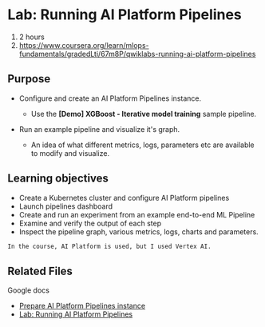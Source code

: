 # Lab: Running AI Platform Pipelines

1. 2 hours
2. https://www.coursera.org/learn/mlops-fundamentals/gradedLti/67m8P/qwiklabs-running-ai-platform-pipelines

## Purpose

- Configure and create an AI Platform Pipelines instance. 
  - Use the **[Demo] XGBoost - Iterative model training** sample pipeline. 

- Run an example pipeline and  visualize it's graph.
  - An idea of what different metrics, logs, parameters etc are available to modify and visualize.

## Learning objectives

- Create a Kubernetes cluster and configure AI Platform pipelines
- Launch pipelines dashboard
- Create and run an experiment from an example end-to-end ML Pipeline
- Examine and verify the output of each step
- Inspect the pipeline graph, various metrics, logs, charts and parameters.

```markdown
In the course, AI Platform is used, but I used Vertex AI.
```

## Related Files 

Google docs

- [Prepare AI Platform Pipelines instance](https://docs.google.com/document/d/1pLLq0_YHQFEqzganDERtCKuLWsoW4ikaopZp9NmHJKo/edit#heading=h.ucf98emwfqz)
- [Lab: Running AI Platform Pipelines](https://docs.google.com/document/d/1z0QeRfLYR2UmdH4GWRC2L5OlqLmKH9rcgaVNj_0RM5Y/edit#)
